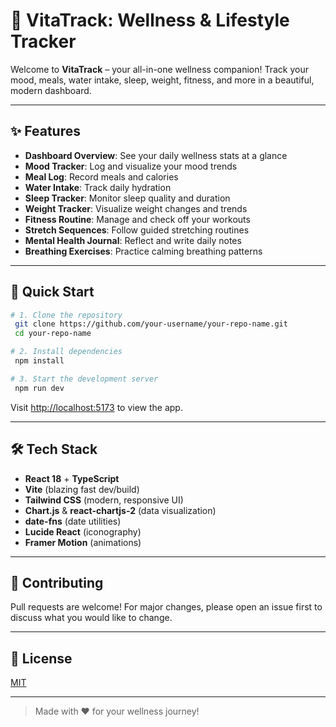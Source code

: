 # 🌱 VitaTrack: Wellness & Lifestyle Tracker

Welcome to **VitaTrack** – your all-in-one wellness companion! Track your mood, meals, water intake, sleep, weight, fitness, and more in a beautiful, modern dashboard.

---

## ✨ Features
- **Dashboard Overview**: See your daily wellness stats at a glance
- **Mood Tracker**: Log and visualize your mood trends
- **Meal Log**: Record meals and calories
- **Water Intake**: Track daily hydration
- **Sleep Tracker**: Monitor sleep quality and duration
- **Weight Tracker**: Visualize weight changes and trends
- **Fitness Routine**: Manage and check off your workouts
- **Stretch Sequences**: Follow guided stretching routines
- **Mental Health Journal**: Reflect and write daily notes
- **Breathing Exercises**: Practice calming breathing patterns

---

## 🚀 Quick Start

```bash
# 1. Clone the repository
 git clone https://github.com/your-username/your-repo-name.git
 cd your-repo-name

# 2. Install dependencies
 npm install

# 3. Start the development server
 npm run dev
```

Visit [http://localhost:5173](http://localhost:5173) to view the app.

---

## 🛠️ Tech Stack
- **React 18** + **TypeScript**
- **Vite** (blazing fast dev/build)
- **Tailwind CSS** (modern, responsive UI)
- **Chart.js** & **react-chartjs-2** (data visualization)
- **date-fns** (date utilities)
- **Lucide React** (iconography)
- **Framer Motion** (animations)

---


## 🤝 Contributing
Pull requests are welcome! For major changes, please open an issue first to discuss what you would like to change.

---

## 📄 License
[MIT](LICENSE)

---

> Made with ❤️ for your wellness journey! 